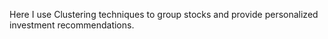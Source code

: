 Here I use Clustering techniques to group stocks and provide personalized investment recommendations.
